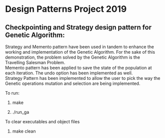 # Design Patterns Project 2019
## Checkpointing and Strategy design pattern for Genetic Algorithm:
Strategy and Memento pattern have been used in tandem to enhance the working and implementation of the Genetic Algorithm. For the sake of this demonstration, the problem solved by the Genetic Algorithm is the Travelling Salesman Problem. <br>
Memento pattern has been applied to save the state of the population at each iteration. The undo option has been implemented as well. <br>
Strategy Pattern has been implemented to allow the user to pick the way the Genetic operations mutation and selection are being implemented.


To run: 

1. make

2. ./run_ga

To clear executables and object files

1. make clean